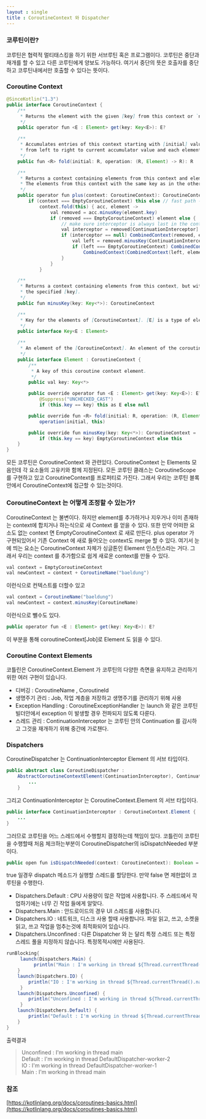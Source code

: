 ```yaml
---
layout : single
title : CoroutineContext 와 Dispatcher
---
```


### 코루틴이란?

코루틴은 협력적 멀티태스킹을 하기 위한 서브루틴 혹은 프로그램이다. 
코루틴은 중단과 재개를 할 수 있고 다른 코루틴에게 양보도 가능하다. 여기서 중단의 뜻은
호출자를 중단하고 코루틴내에서만 호출할 수 있다는 뜻이다.


### Coroutine Context


```java
@SinceKotlin("1.3")
public interface CoroutineContext {
    /**
     * Returns the element with the given [key] from this context or `null`.
     */
    public operator fun <E : Element> get(key: Key<E>): E?

    /**
     * Accumulates entries of this context starting with [initial] value and applying [operation]
     * from left to right to current accumulator value and each element of this context.
     */
    public fun <R> fold(initial: R, operation: (R, Element) -> R): R

    /**
     * Returns a context containing elements from this context and elements from  other [context].
     * The elements from this context with the same key as in the other one are dropped.
     */
    public operator fun plus(context: CoroutineContext): CoroutineContext =
        if (context === EmptyCoroutineContext) this else // fast path -- avoid lambda creation
            context.fold(this) { acc, element ->
                val removed = acc.minusKey(element.key)
                if (removed === EmptyCoroutineContext) element else {
                    // make sure interceptor is always last in the context (and thus is fast to get when present)
                    val interceptor = removed[ContinuationInterceptor]
                    if (interceptor == null) CombinedContext(removed, element) else {
                        val left = removed.minusKey(ContinuationInterceptor)
                        if (left === EmptyCoroutineContext) CombinedContext(element, interceptor) else
                            CombinedContext(CombinedContext(left, element), interceptor)
                    }
                }
            }

    /**
     * Returns a context containing elements from this context, but without an element with
     * the specified [key].
     */
    public fun minusKey(key: Key<*>): CoroutineContext

    /**
     * Key for the elements of [CoroutineContext]. [E] is a type of element with this key.
     */
    public interface Key<E : Element>

    /**
     * An element of the [CoroutineContext]. An element of the coroutine context is a singleton context by itself.
     */
    public interface Element : CoroutineContext {
        /**
         * A key of this coroutine context element.
         */
        public val key: Key<*>

        public override operator fun <E : Element> get(key: Key<E>): E? =
            @Suppress("UNCHECKED_CAST")
            if (this.key == key) this as E else null

        public override fun <R> fold(initial: R, operation: (R, Element) -> R): R =
            operation(initial, this)

        public override fun minusKey(key: Key<*>): CoroutineContext =
            if (this.key == key) EmptyCoroutineContext else this
    }
}

```

모든 코루틴은 CoroutineContext 와 관련있다. CoroutineContext 는 Elements 모음인데 각
요소들의 고유키와 함께 지정된다. 
모든 코루틴 클래스는 CoroutineScope를 구현하고 있고 CoroutineContext를 프로퍼티로 가진다.
그래서 우리는 코루틴 블록안에서 CoroutineContext에 접근할 수 있는것이다.

### CoroutineContext 는 어떻게 조정할 수 있는가?

CoroutineContext 는 불변이다. 하지만 element를 추가하거나 지우거나 이미 존재하는 context에 합치거나 하는식으로 새 Context 를 얻을 수 있다. 또한 만약 어떠한 요소도 없는 context 면 EmptyCoroutineContext 로 
새로 만든다.
plus operator 가 구현되있어서 기존 Context 에 새로 들어오는 context도 merge 할 수 있다. 
여기서 눈에 띄는 요소는 CoroutineContext 자체가 싱글톤인 Element 인스턴스라는 거다. 
그래서 우리는 context 를 추가함으로 쉽게 새로운 context를 만들 수 있다.


```java
val context = EmptyCoroutineContext
val newContext = context + CoroutineName("baeldung")
```

이런식으로 컨텍스트를 더할수 있고

```java
val context = CoroutineName("baeldung")
val newContext = context.minusKey(CoroutineName)
```
이런식으로 뺄수도 있다.

```java
public operator fun <E : Element> get(key: Key<E>): E?
```
이 부분을 통해 coroutineContext[Job]로 Element 도 읽을 수 있다.

### Coroutine Context Elements

코틀린은 CoroutineContext.Element 가 코루틴의 다양한 측면을 유지하고 관리하기 위한 여러 구현이 있습니다.

- 디버깅 : CoroutineName , CoroutineId
- 생명주기 관리 : Job, 작업 계층을 저장하고 생명주기를 관리하기 위해 사용
- Exception Handling : CoroutineExceptionHandler 는 launch 와 같은 코루틴 빌더안에서 exception 이 발생할 경우 전파되지 않도록 다룬다.
- 스레드 관리 :  ContinuationInterceptor 는 코루틴 안의 Continuation 를 감시하고 그것을 재개하기 위해
중간에 가로챈다.  

### Dispatchers

CoroutineDispatcher 는 ContinuationInterceptor Element 의 서브 타입이다. 

```java
public abstract class CoroutineDispatcher :
    AbstractCoroutineContextElement(ContinuationInterceptor), ContinuationInterceptor {
        ...
    }
```

그리고 ContinuationInterceptor 는  CoroutineContext.Element 의 서브 타입이다.
```java
public interface ContinuationInterceptor : CoroutineContext.Element {
    ...
}
```

그러므로 코루틴을 어느 스레드에서 수행할지 결정하는데 책임이 있다. 
코틀린이 코루틴을 수행할때 처음 체크하는부분이 CoroutineDispatcher의 isDispatchNeeded 부분이다.

```java
public open fun isDispatchNeeded(context: CoroutineContext): Boolean = true
```

true 일경우 dispatch 메소드가 실행할 스레드를 할당한다. 만약 false 면 제한없이 코루틴을 수행한다.

- Dispatchers.Default : CPU 사용량이 많은 작업에 사용합니다. 주 스레드에서 작업하기에는 너무 긴 작업 들에게 알맞다.
- Dispatchers.Main : 안드로이드의 경우 UI 스레드를 사용합니다.
- Dispatchers.IO : 네트워크, 디스크 사용 할때 사용합니다. 파일 읽고, 쓰고, 소켓을 읽고, 쓰고 작업을 멈추는것에 최적화되어 있습니다.
- Dispatchers.Unconfined : 다른 Dispatcher 와 는 달리 특정 스레드 또는 특정 스레드 풀을 지정하지 않습니다. 특정목적시에만 사용된다.

```java
runBlocking{
     launch(Dispatchers.Main) {
          println("Main : I'm working in thread ${Thread.currentThread().name}")
    }
    launch(Dispatchers.IO) {
        println("IO : I'm working in thread ${Thread.currentThread().name}")
     }
    launch(Dispatchers.Unconfined) {
        println("Unconfined : I'm working in thread ${Thread.currentThread().name}")
     }
    launch(Dispatchers.Default) {
        println("Default : I'm working in thread ${Thread.currentThread().name}")
    }
}
```

출력결과
> Unconfined : I'm working in thread main  
Default : I'm working in thread DefaultDispatcher-worker-2  
IO : I'm working in thread DefaultDispatcher-worker-1  
Main : I'm working in thread main

### 참조

[https://kotlinlang.org/docs/coroutines-basics.html](https://kotlinlang.org/docs/coroutines-basics.html)